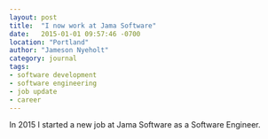 ```yaml
---
layout: post
title:  "I now work at Jama Software"
date:   2015-01-01 09:57:46 -0700
location: "Portland"
author: "Jameson Nyeholt"
category: journal
tags:
- software development
- software engineering
- job update
- career
---
```


In 2015 I started a new job at Jama Software as a Software Engineer.